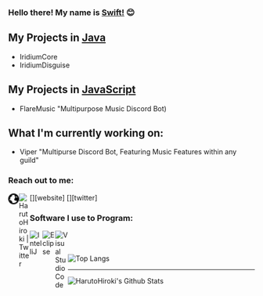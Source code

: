 ### Hello there! My name is [Swift!](https://github.com/SwiftSwft/) 😊

## My Projects in [Java](https://en.wikipedia.org/wiki/Java_(programming_language))
- IridiumCore
- IridiumDisguise

## My Projects in [JavaScript](https://en.wikipedia.org/wiki/JavaScript)
- FlareMusic "Multipurpose Music Discord Bot)

## What I'm currently working on:
- Viper "Multipurse Discord Bot, Featuring Music Features within any guild"

### Reach out to me:

[<img align="left" alt="is-really.fun" width="22px" src="https://raw.githubusercontent.com/iconic/open-iconic/master/svg/globe.svg" />][website]
[<img align="left" alt="HarutoHiroki | Twitter" width="22px" src="https://cdn.jsdelivr.net/npm/simple-icons@v3/icons/twitter.svg" />][twitter]
<br />

### Software I use to Program:
<img align="left" alt="IntelliJ" width="26px" src="https://pbs.twimg.com/profile_images/1206618215767584769/zl48EuhC_400x400.jpg" /> 
<img align="left" alt="Eclipse" width="26px" src="https://e7.pngegg.com/pngimages/631/720/png-clipart-eclipse-foundation-integrated-development-environment-ceylon-java-eclipse-miscellaneous-logo-thumbnail.png" />
<img align="left" alt="Visual Studio Code" width="26px" src="https://user-images.githubusercontent.com/674621/71187801-14e60a80-2280-11ea-94c9-e56576f76baf.png" />
<br />
<br />

![Top Langs](https://github-readme-stats.vercel.app/api/top-langs/?username=SwiftSwft&layout=compact&hide_border=true&theme=radical)

---

<img align="left" alt="HarutoHiroki's Github Stats" src="https://github-readme-stats.vercel.app/api?username=SwiftSwft&show_icons=true&hide_border=true&theme=radical" />
